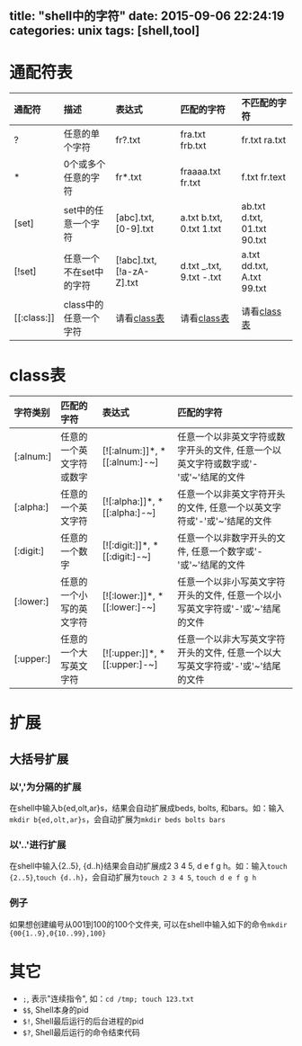 title: "shell中的字符"
date: 2015-09-06 22:24:19
categories: unix
tags: [shell,tool]
---

# 通配符表
| 通配符      | 描述                          | 表达式                   | 匹配的字符               | 不匹配的字符                |
| :---------- | :---------------------------- | :----------------------- | :----------------------- | :-------------------------- |
| ?           | 任意的单个字符                | fr?.txt                  | fra.txt frb.txt          | fr.txt ra.txt               |
| *           | 0个或多个任意的字符           | fr*.txt                  | fraaaa.txt fr.txt        | f.txt fr.text               |
| [set]       | set中的任意一个字符           | [abc].txt, [0-9].txt     | a.txt b.txt, 0.txt 1.txt | ab.txt d.txt, 01.txt 90.txt |
| [!set]      | 任意一个不在set中的字符       | [!abc].txt,[!a-zA-Z].txt | d.txt _.txt, 9.txt -.txt | a.txt dd.txt, A.txt 99.txt  |
| [[:class:]] | class中的任意一个字符         | 请看[class表](#class表)  | 请看[class表](#class表)  | 请看[class表](#class表)     |

# class表
| 字符类别    | 匹配的字符                    | 表达式                        | 匹配的字符                                                                         |
| :---------- | :---------------------------- | :---------------------------- | :--------------------------------------------------------------------------------- |
| [:alnum:]   | 任意的一个英文字符或数字      | [![:alnum:]]*, *[[:alnum:]-~] | 任意一个以非英文字符或数字开头的文件, 任意一个以英文字符或数字或'-'或'~'结尾的文件 |
| [:alpha:]   | 任意的一个英文字符            | [![:alpha:]]*, *[[:alpha:]-~] | 任意一个以非英文字符开头的文件, 任意一个以英文字符或'-'或'~'结尾的文件             |
| [:digit:]   | 任意的一个数字                | [![:digit:]]*, *[[:digit:]-~] | 任意一个以非数字开头的文件, 任意一个数字或'-'或'~'结尾的文件                       |
| [:lower:]   | 任意的一个小写的英文字符      | [![:lower:]]*, *[[:lower:]-~] | 任意一个以非小写英文字符开头的文件, 任意一个以小写英文字符或'-'或'~'结尾的文件     |
| [:upper:]   | 任意的一个大写英文字符        | [![:upper:]]*, *[[:upper:]-~] | 任意一个以非大写英文字符开头的文件, 任意一个以大写英文字符或'-'或'~'结尾的文件     |

<!-- more -->

# 扩展
## 大括号扩展
### 以','为分隔的扩展
在shell中输入b{ed,olt,ar}s，结果会自动扩展成beds, bolts, 和bars。如：输入`mkdir b{ed,olt,ar}s`，会自动扩展为`mkdir beds bolts bars`

### 以'..'进行扩展
在shell中输入{2..5}, {d..h}结果会自动扩展成2 3 4 5, d e f g h。如：输入`touch {2..5}`,`touch {d..h}`，会自动扩展为`touch 2 3 4 5`, `touch d e f g h`

### 例子
如果想创建编号从001到100的100个文件夹, 可以在shell中输入如下的命令`mkdir {00{1..9},0{10..99},100}`

# 其它
* `;`, 表示"连续指令", 如：`cd /tmp; touch 123.txt`
* `$$`, Shell本身的pid
* `$!`, Shell最后运行的后台进程的pid
* `$?`, Shell最后运行的命令结束代码
